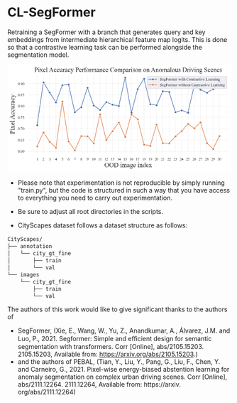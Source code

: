 # CL-SegFormer
Retraining a SegFormer with a branch that generates query and key embeddings from intermediate hierarchical feature map logits. This is done so that a contrastive learning task can be performed alongside the segmentation model.  

![Alt Text](/Unknown.png)


* Please note that experimentation is not reproducible by simply running "train.py", but the code is structured in such a way that you have access to everything you need to carry out experimentation.

* Be sure to adjust all root directories in the scripts. 

* CityScapes dataset follows a dataset structure as follows:

~~~text
CityScapes/
├── annotation
│   └── city_gt_fine
│       ├── train
│       └── val
└── images
    └── city_gt_fine
        ├── train
        └── val
~~~

The authors of this work would like to give significant thanks to the authors of 
* SegFormer, (Xie, E., Wang, W., Yu, Z., Anandkumar, A., Álvarez, J.M. and Luo, P., 2021. Segformer:
Simple and eﬃcient design for semantic segmentation with transformers. Corr [Online],
abs/2105.15203. 2105.15203, Available from: https://arxiv.org/abs/2105.15203.)
* and the authors of PEBAL, (Tian, Y., Liu, Y., Pang, G., Liu, F., Chen, Y. and Carneiro, G., 2021. Pixel-wise
energy-biased abstention learning for anomaly segmentation on complex urban driving
scenes. Corr [Online], abs/2111.12264. 2111.12264, Available from: https://arxiv.
org/abs/2111.12264)
  

